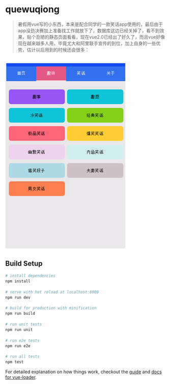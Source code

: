 # quewuqiong

> 暑假用vue写的小东西，本来是配合同学的一款笑话app使用的，最后由于app没劲决赛加上准备找工作就放下了，数据库这边已经关掉了，看不到效果，贴个丑陋的静态页面看看，现在vue2.0已经出了好久了，而且vue好像现在越来越多人用，毕竟尤大和阿里联手宣传的到位，加上自身的一些优势，估计以后用到的时候还会很多：

![界面](https://github.com/zuoq/qwq-vue/blob/master/src/assets/show.PNG)
---

## Build Setup

``` bash
# install dependencies
npm install

# serve with hot reload at localhost:8080
npm run dev

# build for production with minification
npm run build

# run unit tests
npm run unit

# run e2e tests
npm run e2e

# run all tests
npm test
```

For detailed explanation on how things work, checkout the [guide](http://vuejs-templates.github.io/webpack/) and [docs for vue-loader](http://vuejs.github.io/vue-loader).
